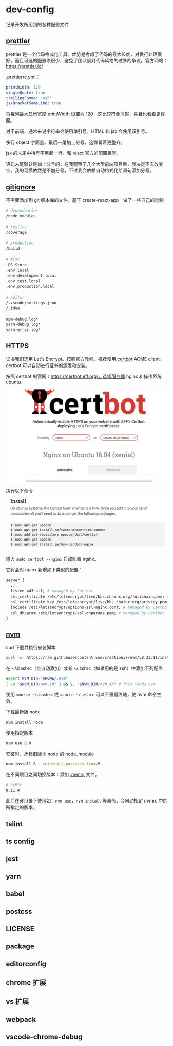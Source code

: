 # dev-config
记录开发所用到的各种配置文件

## [prettier](./.prettierrc.yml)

prettier 是一个代码格式化工具。优势是考虑了代码的最大长度，对换行处理很好。而且可选的配置项很少，避免了团队里对代码风格的过多的争议。官方网站：https://prettier.io/

.prettierrc.yml：

```yaml
printWidth: 120
singleQuote: true
trailingComma: 'es5'
jsxBracketSameLine: true
```

将每列最大显示宽度 printWidth 设置为 120，这比较符合习惯，并且也看着更舒服。

对于前端，通常来说字符串会使用单引号，HTML 和 jsx 会使用双引号。

多行 object 字面量，最后一尾加上分号，这样看着更整齐。

jsx 的末尾中括号不另起一行，和 react 官方的配置相同。

语句末尾默认是加上分号的，在我观察了几个大型前端项目后，我决定不去改变它。我的习惯依然是不加分号，不过我会依赖自动格式化给语句添加分号。

## [gitignore](./.gitignore)

不需要添加到 git 版本库的文件，基于 create-react-app，做了一些自己的定制

```bash
# dependencies
/node_modules

# testing
/coverage

# production
/build

# misc
.DS_Store
.env.local
.env.development.local
.env.test.local
.env.production.local

# editor
/.vscode/settings.json
/.idea

npm-debug.log*
yarn-debug.log*
yarn-error.log*
```

## HTTPS

证书我们选用 Let's Encrypt。按照官方教程，推荐使用 [certbot](https://certbot.eff.org/) ACME client。certbot 可以自动进行证书的颁发和安装。

按照 certbot 的官网：https://certbot.eff.org/，选择服务器 nginx 和操作系统 ubuntu

![](./assets/certbot.png)

执行以下命令

![](./assets/certbot1.png)

输入 `sudo certbot --nginx` 自动配置 nginx。

它将会对 nginx 新增如下类似的配置：

```bash
server {
  ...
  listen 443 ssl; # managed by Certbot
  ssl_certificate /etc/letsencrypt/live/bbs.chainx.org/fullchain.pem; # managed by Certbot
  ssl_certificate_key /etc/letsencrypt/live/bbs.chainx.org/privkey.pem; # managed by Certbot
  include /etc/letsencrypt/options-ssl-nginx.conf; # managed by Certbot
  ssl_dhparam /etc/letsencrypt/ssl-dhparams.pem; # managed by Certbot
}
```

## [nvm](https://github.com/creationix/nvm)

curl 下载并执行安装脚本

```bash
curl -o- https://raw.githubusercontent.com/creationix/nvm/v0.33.11/install.sh | bash
```

在 ~/.bashrc（会自动添加）或者 ~/.zshrc（如果用的是 zsh）中添加下列配置

```bash
export NVM_DIR="$HOME/.nvm"
[ -s "$NVM_DIR/nvm.sh" ] && \. "$NVM_DIR/nvm.sh" # This loads nvm
```

使用 `source ~/.bashrc` 或 `source ~/.zshrc` 可以不重启终端，使 nvm 命令生效。

下载最新版 node

```bash
nvm install node
```

使用指定版本

```bash
nvm use 8.0
```

安装时，迁移旧版本 node 的 node_module

```bash
nvm install 6 --reinstall-packages-from=5
```

在不同项目之间切换版本：添加 [.nvmrc](./nvmrc) 文件。

```bash
#.nvmrc
8.11.4
```

此后在该目录下使用如：`nvm use`，`nvm install` 等命令，会自动指定 nvmrc 中的所指定的版本。

## tslint

## ts config

## jest

## yarn

## babel

## postcss

## LICENSE

## package

## editorconfig

## chrome 扩展

## vs 扩展

## webpack

## vscode-chrome-debug
